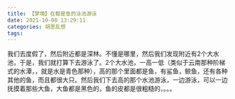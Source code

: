 ```yaml
---
title: 【梦境】在都是鱼的泳池游泳
date: 2021-10-08 13:29:11
categories: 胡思乱想
tags: 
---
```

我们去度假了，然后附近都是深林。不懂是哪里，然后我们发现附近有2个大水池，于是，我们就打算下去游泳了。2个大水池，一高一低（类似于云南那种阶梯式的水潭，，就是水是青色那种），高的那个里面都是鱼，有鲨鱼，鲸鱼，还有各种其他的鱼，而且都很大只。然后我们下去高的那个水池游泳，一边游泳，可以一边抚摸着那些大鱼，大鱼都是黑色的，鱼的皮都是很粗糙的，。。。


